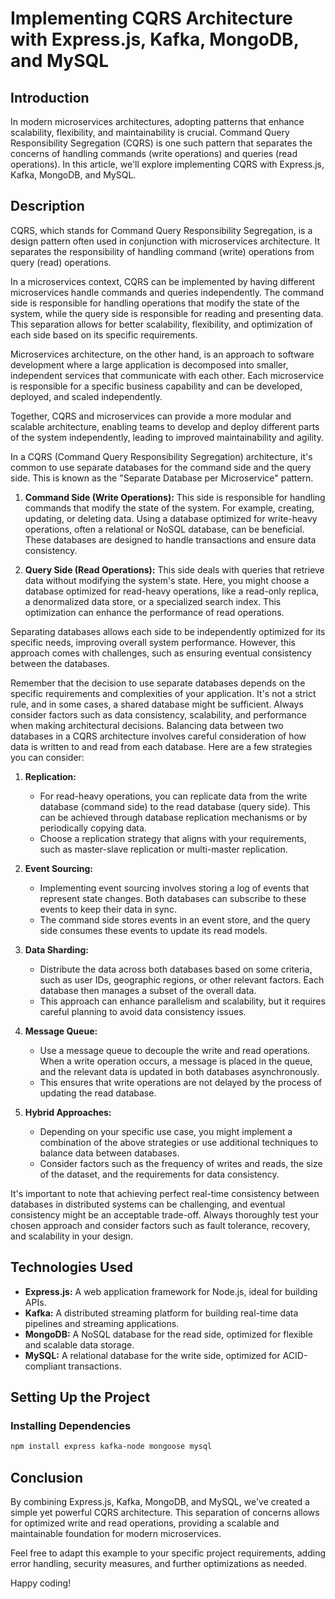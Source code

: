 # Implementing CQRS Architecture with Express.js, Kafka, MongoDB, and MySQL

## Introduction

In modern microservices architectures, adopting patterns that enhance scalability, flexibility, and maintainability is crucial. Command Query Responsibility Segregation (CQRS) is one such pattern that separates the concerns of handling commands (write operations) and queries (read operations). In this article, we'll explore implementing CQRS with Express.js, Kafka, MongoDB, and MySQL.

## Description

CQRS, which stands for Command Query Responsibility Segregation, is a design pattern often used in conjunction with microservices architecture. It separates the responsibility of handling command (write) operations from query (read) operations.

In a microservices context, CQRS can be implemented by having different microservices handle commands and queries independently. The command side is responsible for handling operations that modify the state of the system, while the query side is responsible for reading and presenting data. This separation allows for better scalability, flexibility, and optimization of each side based on its specific requirements.

Microservices architecture, on the other hand, is an approach to software development where a large application is decomposed into smaller, independent services that communicate with each other. Each microservice is responsible for a specific business capability and can be developed, deployed, and scaled independently.

Together, CQRS and microservices can provide a more modular and scalable architecture, enabling teams to develop and deploy different parts of the system independently, leading to improved maintainability and agility.

In a CQRS (Command Query Responsibility Segregation) architecture, it's common to use separate databases for the command side and the query side. This is known as the "Separate Database per Microservice" pattern.

1. **Command Side (Write Operations):** This side is responsible for handling commands that modify the state of the system. For example, creating, updating, or deleting data. Using a database optimized for write-heavy operations, often a relational or NoSQL database, can be beneficial. These databases are designed to handle transactions and ensure data consistency.

2. **Query Side (Read Operations):** This side deals with queries that retrieve data without modifying the system's state. Here, you might choose a database optimized for read-heavy operations, like a read-only replica, a denormalized data store, or a specialized search index. This optimization can enhance the performance of read operations.

Separating databases allows each side to be independently optimized for its specific needs, improving overall system performance. However, this approach comes with challenges, such as ensuring eventual consistency between the databases.

Remember that the decision to use separate databases depends on the specific requirements and complexities of your application. It's not a strict rule, and in some cases, a shared database might be sufficient. Always consider factors such as data consistency, scalability, and performance when making architectural decisions.
Balancing data between two databases in a CQRS architecture involves careful consideration of how data is written to and read from each database. Here are a few strategies you can consider:

1. **Replication:**
   - For read-heavy operations, you can replicate data from the write database (command side) to the read database (query side). This can be achieved through database replication mechanisms or by periodically copying data.
   - Choose a replication strategy that aligns with your requirements, such as master-slave replication or multi-master replication.

2. **Event Sourcing:**
   - Implementing event sourcing involves storing a log of events that represent state changes. Both databases can subscribe to these events to keep their data in sync.
   - The command side stores events in an event store, and the query side consumes these events to update its read models.

3. **Data Sharding:**
   - Distribute the data across both databases based on some criteria, such as user IDs, geographic regions, or other relevant factors. Each database then manages a subset of the overall data.
   - This approach can enhance parallelism and scalability, but it requires careful planning to avoid data consistency issues.

4. **Message Queue:**
   - Use a message queue to decouple the write and read operations. When a write operation occurs, a message is placed in the queue, and the relevant data is updated in both databases asynchronously.
   - This ensures that write operations are not delayed by the process of updating the read database.

5. **Hybrid Approaches:**
   - Depending on your specific use case, you might implement a combination of the above strategies or use additional techniques to balance data between databases.
   - Consider factors such as the frequency of writes and reads, the size of the dataset, and the requirements for data consistency.

It's important to note that achieving perfect real-time consistency between databases in distributed systems can be challenging, and eventual consistency might be an acceptable trade-off. Always thoroughly test your chosen approach and consider factors such as fault tolerance, recovery, and scalability in your design.

## Technologies Used

- **Express.js:** A web application framework for Node.js, ideal for building APIs.
- **Kafka:** A distributed streaming platform for building real-time data pipelines and streaming applications.
- **MongoDB:** A NoSQL database for the read side, optimized for flexible and scalable data storage.
- **MySQL:** A relational database for the write side, optimized for ACID-compliant transactions.

## Setting Up the Project

### Installing Dependencies

```bash
npm install express kafka-node mongoose mysql
```

## Conclusion
By combining Express.js, Kafka, MongoDB, and MySQL, we've created a simple yet powerful CQRS architecture. This separation of concerns allows for optimized write and read operations, providing a scalable and maintainable foundation for modern microservices.

Feel free to adapt this example to your specific project requirements, adding error handling, security measures, and further optimizations as needed.

Happy coding!
